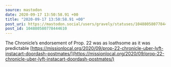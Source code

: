 ```yaml
---
source: mastodon
date: 2020-09-17 13:50:58.91 +00
title: "2020-09-17 13:50:58.91 +00"
post_uri: https://mastodon.social/users/gravely/statuses/104880580778444610
post_id: 104880580778444610
---
```

The Chronicle’s endorsement of Prop. 22 was as loathsome as it was predictable [https://missionlocal.org/2020/09/prop-22-chronicle-uber-lyft-instacart-doordash-postmates/](https://missionlocal.org/2020/09/prop-22-chronicle-uber-lyft-instacart-doordash-postmates/)


